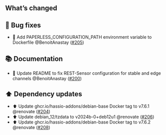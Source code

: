 ## What’s changed

## 🐛 Bug fixes

- 🐛 Add PAPERLESS_CONFIGURATION_PATH environment variable to Dockerfile @BenoitAnastay ([#205](https://github.com/BenoitAnastay/paperless-home-assistant-addon/pull/205))

## 📚 Documentation

- 📝 Update README to fix REST-Sensor configuration for stable and edge channels @BenoitAnastay ([#200](https://github.com/BenoitAnastay/paperless-home-assistant-addon/pull/200))

## ⬆️ Dependency updates

- ⬆️ Update ghcr.io/hassio-addons/debian-base Docker tag to v7.6.1 @renovate ([#204](https://github.com/BenoitAnastay/paperless-home-assistant-addon/pull/204))
- ⬆️ Update debian_12/tzdata to v2024b-0+deb12u1 @renovate ([#206](https://github.com/BenoitAnastay/paperless-home-assistant-addon/pull/206))
- ⬆️ Update ghcr.io/hassio-addons/debian-base Docker tag to v7.6.2 @renovate ([#208](https://github.com/BenoitAnastay/paperless-home-assistant-addon/pull/208))
